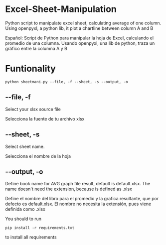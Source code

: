 # Excel-Sheet-Manipulation 
Python script to manipulate excel sheet, calculating average of one column. Using openpyxl, a python lib, it plot a chartline between column A and B

Español:
Script de Python para manipular la hoja de Excel, calculando el promedio de una columna. Usando openpyxl, una lib de python, traza un gráfico entre la columna A y B

# Funtionality
    python sheetmani.py --file, -f --sheet, -s --output, -o 

## --file, -f
Select your xlsx source file

Selecciona la fuente de tu archivo xlsx

## --sheet, -s
Select sheet name.

Selecciona el nombre de la hoja 

## --output, -o
Define book name for AVG graph file result, default is default.xlsx. The name doesn't need the extension, because is defined as .xlsx 

Define el nombre del libro para el promedio y la grafica resultante, que por defecto es default.xlsx. El nombre no necesita la extensión, pues viene definida como .xlsx

You should to run 

    pip install -r requirements.txt
    
to install all requirements
